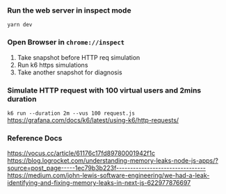 
### Run the web server in inspect mode
```yarn dev```

### Open Browser in `chrome://inspect`
1. Take snapshot before HTTP req simulation
2. Run k6 https simulations
3. Take another snapshot for diagnosis


### Simulate HTTP request with 100 virtual users and 2mins duration
```k6 run --duration 2m --vus 100 request.js```
https://grafana.com/docs/k6/latest/using-k6/http-requests/


### Reference Docs
https://vocus.cc/article/61176c17fd89780001942f1c
https://blog.logrocket.com/understanding-memory-leaks-node-js-apps/?source=post_page-----1ec79b3b223f--------------------------------
https://medium.com/john-lewis-software-engineering/we-had-a-leak-identifying-and-fixing-memory-leaks-in-next-js-622977876697